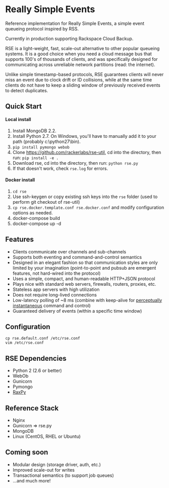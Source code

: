 # Really Simple Events

Reference implementation for Really Simple Events, a simple event queueing protocol inspired by RSS.

Currently in production supporting Rackspace Cloud Backup.

RSE is a light-weight, fast, scale-out alternative to other popular queueing systems. It is a good choice when you need a cloud message bus that supports 100's of thousands of clients, and was specifically designed for communicating across unreliable network partitions (read: the internet).

Unlike simple timestamp-based protocols, RSE guarantees clients will never miss an event due to clock drift or ID collisions, while at the same time clients do not have to keep a sliding window of previously received events to detect duplicates.

## Quick Start

#### Local install
1. Install MongoDB 2.2.
1. Install Python 2.7. On Windows, you'll have to manually add it to your path (probably c:\python27\bin).
1. ```pip install pymongo webob```
1. Clone https://github.com/rackerlabs/rse-util, cd into the directory, then run: ```pip install -e .```
1. Download rse, cd into the directory, then run: ```python rse.py```
1. If that doesn't work, check ```rse.log``` for errors.

#### Docker install
1. `cd rse`
1. Use ssh-keygen or copy existing ssh keys into the `rse` folder (used to perform git checkout of rse-util)
1. `cp rse.docker.template.conf rse.docker.conf` and modify configuration options as needed.
1. docker-compose build
1. docker-compose up -d

## Features

* Clients communicate over channels and sub-channels
* Supports both eventing and command-and-control semantics
* Designed in an elegant fashion so that communication styles are only limited by your imagination (point-to-point and pubsub are emergent features, not hard-wired into the protocol)  
* Uses a simple, compact, and human-readable HTTP+JSON protocol
* Plays nice with standard web servers, firewalls, routers, proxies, etc.
* Stateless app servers with high utilization
* Does not require long-lived connections
* Low-latency polling of ~8 ms (combine with keep-alive for [perceptually instantaneous][1] command and control)
* Guaranteed delivery of events (within a specific time window)

## Configuration

```
cp rse.default.conf /etc/rse.conf
vim /etc/rse.conf
```

## RSE Dependencies

* Python 2 (2.6 or better)
* WebOb
* Gunicorn
* Pymongo
* [RaxPy][2]

## Reference Stack

* Nginx
* Gunicorn => rse.py
* MongoDB
* Linux (CentOS, RHEL or Ubuntu)

## Coming soon

* Modular design (storage driver, auth, etc.)
* Improved scale-out for writes
* Transactional semantics (to support job queues)
* ...and much more!

[1]:http://asktog.com/basics/firstPrinciples.html#latencyReduction
[2]:https://github.rackspace.com/atl/rax-py
